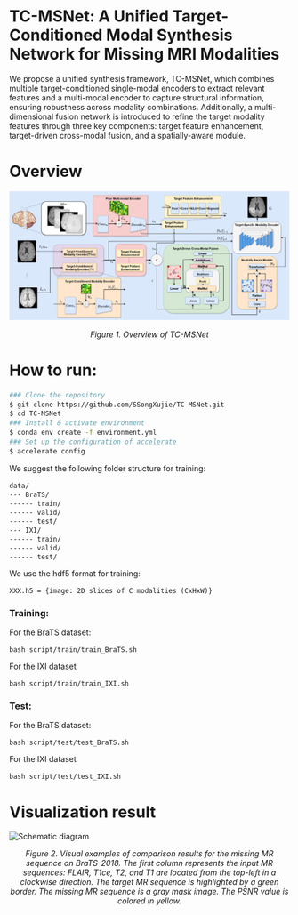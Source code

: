 TC-MSNet: A Unified Target-Conditioned Modal Synthesis Network for Missing MRI Modalities
===
We propose a unified synthesis framework, TC-MSNet, which combines multiple target-conditioned single-modal encoders to extract relevant features and a multi-modal encoder to capture structural information, ensuring robustness across modality combinations. Additionally, a multi-dimensional fusion network is introduced to refine the target modality features through three key components: target feature enhancement, target-driven cross-modal fusion, and a spatially-aware module. 
# Overview
![Schematic diagram](diagram/Illustration.png)
<p align="center"><em>Figure 1. Overview of TC-MSNet</em></p>

# How to run:
```bash
### Clone the repository
$ git clone https://github.com/SSongXujie/TC-MSNet.git
$ cd TC-MSNet
### Install & activate environment
$ conda env create -f environment.yml
### Set up the configuration of accelerate
$ accelerate config
```
We suggest the following folder structure for training:
```
data/
--- BraTS/
------ train/
------ valid/
------ test/
--- IXI/
------ train/
------ valid/
------ test/
```
We use the hdf5 format for training:
```
XXX.h5 = {image: 2D slices of C modalities (CxHxW)}
```
### Training:
For the BraTS dataset:
```
bash script/train/train_BraTS.sh
```
For the IXI dataset
```
bash script/train/train_IXI.sh
```
### Test:
For the BraTS dataset:
```
bash script/test/test_BraTS.sh
```
For the IXI dataset
```
bash script/test/test_IXI.sh
```
# Visualization result
![Schematic diagram](diagram/visual.png)
<p align="center"><em>Figure 2. Visual examples of comparison results for the missing MR sequence on BraTS-2018.
The first column represents the input MR sequences: FLAIR, T1ce, T2, and T1 are located from the top-left in a clockwise direction. The target MR sequence is highlighted by a green border. The missing MR sequence is a gray mask image. The PSNR value is colored in yellow. </em></p>
